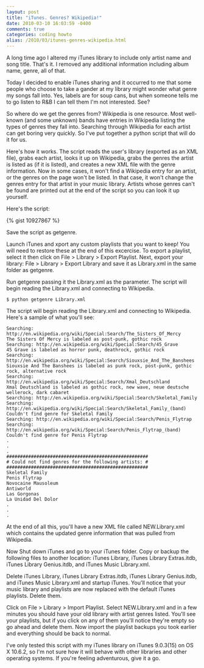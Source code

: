 ```yaml
---
layout: post
title: "iTunes. Genres? Wikipedia!"
date: 2010-03-10 16:03:59 -0400
comments: true
categories: coding howto
alias: /2010/03/itunes-genres-wikipedia.html
---
```


A long time ago I altered my iTunes library to include only artist name and song title. That's it. I removed any
additional information including album name, genre, all of that. 

Today I decided to enable iTunes sharing and it occurred to me that some people who choose to take a gander at my
library might wonder what genre my songs fall into. Yes, labels are for soup cans, but when someone tells me to go
listen to R&amp;B I can tell them I'm not interested. See?

<!--more-->

So where do we get the genres from? Wikipedia is one resource. Most well-known (and some unknown) bands have
entries in Wikipedia listing the types of genres they fall into. Searching through Wikipedia for each artist can
get boring very quickly. So I've put together a python script that will do it for us. 

Here's how it works. The script reads the user's library (exported as an XML file), grabs each artist, looks it up
on Wikipedia, grabs the genres the artist is listed as (if it is listed), and creates a new XML file with the genre
information. Now in some cases, it won't find a Wikipedia entry for an artist, or the genres on the page won't be
listed. In that case, it won't change the genres entry for that artist in your music library. Artists whose genres
can't be found are printed out at the end of the script so you can look it up yourself. 

Here's the script:

{% gist 10927867 %}

Save the script as getgenre.

Launch iTunes and xport any custom playlists that you want to keep! You will need to restore these at the end of
this excercise.  To export a playlist, select it then click on File > Library > Export Playlist. Next,  export your library: File > Library > Export Library and save it as Library.xml in the same folder as getgenre.  

Run getgenre passing it the Library.xml as the parameter.  The script will begin reading the Library.xml and connecting to Wikipedia. 

```
$ python getgenre Library.xml
```

The script will begin reading the Library.xml and connecting to Wikipedia. Here's a sample of 
what you'll see: 


```
Searching: http://en.wikipedia.org/wiki/Special:Search/The_Sisters_Of_Mercy
The Sisters Of Mercy is labeled as post-punk, gothic rock
Searching: http://en.wikipedia.org/wiki/Special:Search/45_Grave
45 Grave is labeled as horror punk, deathrock, gothic rock
Searching: http://en.wikipedia.org/wiki/Special:Search/Siouxsie_And_The_Banshees
Siouxsie And The Banshees is labeled as punk rock, post-punk, gothic rock, alternative rock
Searching: http://en.wikipedia.org/wiki/Special:Search/Xmal_Deutschland
Xmal Deutschland is labeled as gothic rock, new wave, neue deutsche wellerock, dark cabaret
Searching: http://en.wikipedia.org/wiki/Special:Search/Skeletal_Family
Searching: http://en.wikipedia.org/wiki/Special:Search/Skeletal_Family_(band)
Couldn't find genre for Skeletal Family
Searching: http://en.wikipedia.org/wiki/Special:Search/Penis_Flytrap
Searching: http://en.wikipedia.org/wiki/Special:Search/Penis_Flytrap_(band)
Couldn't find genre for Penis Flytrap
.
.
.
####################################################
# Could not find genres for the following artists: #
####################################################
Skeletal Family
Penis Flytrap
Novocaine Mausoleum
Antiworld
Las Gorgonas
La Unidad Del Dolor
.
.
.
```

At the end of all this, you'll have a new XML file called NEW.Library.xml which contains the updated genre
information that was pulled from Wikipedia.

Now Shut down iTunes and go to your iTunes folder. Copy or backup the following files to another location: iTunes
Library, iTunes Library Extras.itdb, iTunes Library Genius.itdb, and iTunes Music Library.xml.  

Delete iTunes Library, iTunes Library Extras.itdb, iTunes Library Genius.itdb, and iTunes
Music Library.xml and startup iTunes. You'll notice that your music library and playlists are now replaced with
the default iTunes playlists. Delete them. 

Click on File > Library > Import Playlist. Select NEW.Library.xml and in a few minutes you should have your old
library with artist genres listed. You'll see your playlists, but if you click on any of them you'll notice they're
empty so go ahead and delete them. Now import the playlist backups you took earlier and everything should be back
to normal.

I've only tested this script with my iTunes library on iTunes 9.0.3(15) on OS X 10.6.2, so I'm not sure how it will
behave with other libraries and other operating systems. If you're feeling adventurous, give it a go. 
